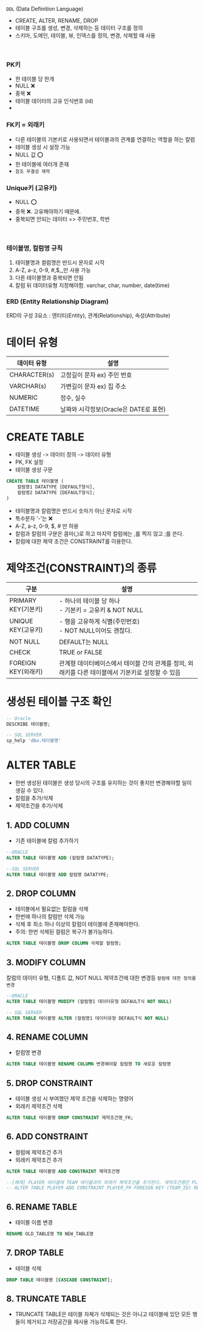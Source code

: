 `DDL` (Data Definition Language)
- CREATE, ALTER, RENAME, DROP
- 테이블 구조를 생성, 변경, 삭제하는 등 데이터 구조를 정의
- 스키마, 도메인, 테이블, 뷰, 인덱스를 정의, 변경, 삭제할 때 사용

<BR>

### PK키
- 한 테이블 당 한개
- NULL ❌
- 중복 ❌
- 테이블 데이터의 고유 인식번호 (id)
- 
### FK키 = 외래키
- 다른 테이블의 기본키로 사용되면서 테이블과의 관계를 연결하는 역할을 하는 칼럼
- 테이블 생성 시 설정 가능
- NULL 값 ⭕
- 한 테이블에 여러개 존재
- `참조 무결성 제약`

  
### Unique키 (고유키)
- NULL ⭕
- 중복 ❌. 고유해야하기 때문에.
- 중복되면 안되는 데이터 => 주민번호, 학번

<BR>

### 테이블명, 컬럼명 규칙
1. 테이블명과 컬럼명은 반드시 문자로 시작
2. A-Z, a-z, 0-9, #,$,_만 사용 가능
3. 다른 테이블명과 중복되면 안됨
4. 칼럼 뒤 데이터유형 지정해야함. varchar, char, number, date(time)



### ERD (Entity Relationship Diagram)
ERD의 구성 3요소 : 엔터티(Entity), 관계(Relationship), 속성(Attribute)

# 데이터 유형
데이터 유형| 설명|
-|-|
CHARACTER(s)|고정길이 문자 ex) 주민 번호
VARCHAR(s)|가변길이 문자 ex) 집 주소
NUMERIC|정수, 실수
DATETIME|날짜와 시각정보(Oracle은 DATE로 표현)


# CREATE TABLE
- 테이블 생성 -> 데이터 정의 -> 데이터 유형
- PK, FK 설정
- 테이블 생성 구문
```SQL
CREATE TABLE 테이블명 (
    칼럼명1 DATATYPE [DEFAULT형식],
    칼럼명2 DATATYPE [DEFAULT형식];
)
```
- 테이블명과 칼럼명은 반드시 숫자가 아닌 문자로 시작
- 특수문자 '-'는 ❌
- A-Z, a-z, 0-9, $, # 만 허용
- 칼럼과 칼럼의 구분은 콤마(,)로 하고 마지막 칼럼에는 ,를 찍지 않고 ;를 쓴다.
- 칼럼에 대한 제약 조건은 CONSTRAINT를 이용한다.

# 제약조건(CONSTRAINT)의 종류

구분|설명|
-|-|
PRIMARY KEY(기본키)|- 하나의 테이블 당 하나 <BR> - 기본키 = 고유키 & NOT NULL|
UNIQUE KEY(고유키)| - 행을 고유하게 식별(주민번호) <BR> - NOT NULL이어도 괜찮다.|
NOT NULL| DEFAULT는 NULL|
CHECK | TRUE or FALSE|
FOREIGN KEY(외래키)|관계형 데이터베이스에서 테이블 간의 관계를 정의, 외래키를 다른 테이블에서 기본키로 설정할 수 있음|

# 생성된 테이블 구조 확인
```SQL
-- Oracle
DESCRIBE 테이블명;

-- SQL SERVER
sp_help 'dbo.테이블명'
```
# ALTER TABLE
- 한번 생성된 테이블은 생성 당시의 구조를 유지하는 것이 좋지만 변경해야할 일이 생길 수 있다.
- 칼럼을 추가/삭제
- 제약조건을 추가/삭제

## 1. ADD COLUMN
- 기존 테이블에 칼럼 추가하기

```sql
--ORACLE
ALTER TABLE 테이블명 ADD (칼럼명 DATATYPE);

--SQL SERVER
ALTER TABLE 테이블명 ADD 칼럼명 DATATYPE;
```
## 2. DROP COLUMN
- 테이블에서 필요없는 칼럼을 삭제
- 한번에 하나의 칼럼만 삭제 가능
- 삭제 후 최소 하나 이상의 칼럼이 테이블에 존재해야한다.
- 주의: 한번 삭제된 컬럼은 복구가 불가능하다.

```SQL
ALTER TABLE 테이블명 DROP COLUMN 삭제할 컬럼명;
```

## 3. MODIFY COLUMN
칼럼의 데이터 유형, 디폴트 값, NOT NULL 제약조건에 대한 변경등 `칼럼에 대한 정의를 변경`

```SQL
--ORACLE
ALTER TABLE 테이블명 MODIFY (칼럼명1 데이터유형 DEFAULT식 NOT NULL)

-- SQL SERVER
ALTER TABLE 테이블명 ALTER (칼럼명1 데이터유형 DEFAULT식 NOT NULL)
```
## 4. RENAME COLUMN
- 칼럼명 변경
```SQL
ALTER TABLE 테이블명 RENAME COLUMN 변경해야할 칼럼명 TO 새로운 칼럼명
```
## 5. DROP CONSTRAINT
- 테이블 생성 시 부여했던 제약 조건을 삭제하는 명령어
- 외래키 제약조건 삭제

```sql
ALTER TABLE 테이블명 DROP CONSTRAINT 제약조건명_FK;
```

## 6. ADD CONSTRAINT
- 컬럼에 제약조건 추가
- 외래키 제약조건 추가

```SQL
ALTER TABLE 테이블명 ADD CONSTRAINT 제약조건명 

--[예제] PLAYER 테이블에 TEAM 테이블과의 외래키 제약조건을 추가한다. 제약조건명은 PLAYER_FK로 하고, PLAYER 테이블의 TEAM_ID 칼럼이 TEAM 테이블의 TEAM_ID를 참조하는 조건이다.
-- ALTER TABLE PLAYER ADD CONSTRAINT PLAYER_FK FOREIGN KEY (TEAM_ID) REFERENCES TEAM(TEAM_ID);
```

## 6. RENAME TABLE
- 테이블 이름 변경

```SQL
RENAME OLD_TABLE명 TO NEW_TABLE명
```

## 7. DROP TABLE
- 테이블 삭제
```SQL
DROP TABLE 테이블명 [CASCADE CONSTRAINT];
```

## 8. TRUNCATE TABLE
- TRUNCATE TABLE은 테이블 자체가 삭제되는 것은 아니고 테이블에 있던 모든 행들이 제거되고 저장공간을 재사용 가능하도록 한다.

